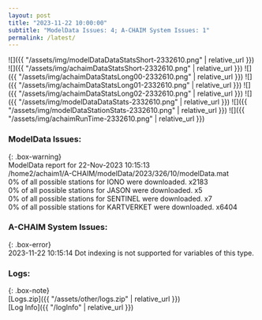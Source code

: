 ```yaml
---
layout: post
title: "2023-11-22 10:00:00"
subtitle: "ModelData Issues: 4; A-CHAIM System Issues: 1"
permalink: /latest/
---
```


![]({{ "/assets/img/modelDataDataStatsShort-2332610.png" | relative_url }})
![]({{ "/assets/img/achaimDataStatsShort-2332610.png" | relative_url }})
![]({{ "/assets/img/achaimDataStatsLong00-2332610.png" | relative_url }})
![]({{ "/assets/img/achaimDataStatsLong01-2332610.png" | relative_url }})
![]({{ "/assets/img/achaimDataStatsLong02-2332610.png" | relative_url }})
![]({{ "/assets/img/modelDataDataStats-2332610.png" | relative_url }})
![]({{ "/assets/img/modelDataStationStats-2332610.png" | relative_url }})
![]({{ "/assets/img/achaimRunTime-2332610.png" | relative_url }})


### ModelData Issues:  
  
{: .box-warning}  
 ModelData report for 22-Nov-2023 10:15:13   
 /home2/achaim1/A-CHAIM/modelData/2023/326/10/modelData.mat   
 0% of all possible stations for IONO were downloaded. x2183   
 0% of all possible stations for JASON were downloaded. x5   
 0% of all possible stations for SENTINEL were downloaded. x7   
 0% of all possible stations for KARTVERKET were downloaded. x6404   
  
### A-CHAIM System Issues:  
  
{: .box-error}  
2023-11-22 10:15:14 Dot indexing is not supported for variables of this type.  

### Logs:  
  
{: .box-note}  
[Logs.zip]({{ "/assets/other/logs.zip" | relative_url }})  
[Log Info]({{ "/logInfo" | relative_url }})  
